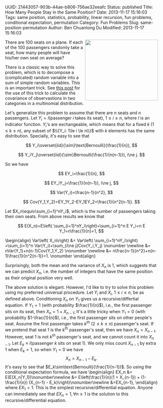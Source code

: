 UUID: 21443057-903b-44ae-b806-756ae32eeafc
Status: published
Title: How Many People Stay in the Same Position?
Date: 2013-11-17 15:16:03
Tags: same position, statistics, probability, linear recursion, fun problems, conditional expectation, permutation
Category: Fun Problems
Slug: same-position-permutation
Author: Ben Chuanlong Du
Modified: 2013-11-17 15:16:03


<img src="http://www.legendu.net/media/people/same.jpg" width="240" height="200" align="right">

There are 100 seats on a plane.
If each of the 100 passengers randomly take a seat,
how many people will have his/her own seat on average?

There is a classic way to solve this problem, 
which is to decompose a (complicated) random variable into a sum of simple random variables.
This is an important trick. 
See [this post](http://www.legendu.net/en/blog/calculate-covariance-between-multinomial-categories-by-hand/) 
for the use of this trick to calculate the covariance 
of observastions in two categories in a multinomial distribution.

Let's generalize this problem to assume that 
there are $n$ seats and $n$ passengers. 
Let $Y_i=I(\text{passenger } i \text{ takes its seat})$, $1\le i \le n$,
where $I$ is an indicator function. 
$Y_i$'s are exchangeable, 
which means that for a fixed $k$ ($1\le k\le n$), 
any subset of $\\{Y_i: 1\le i \le n\\}$ with $k$ elements has the same distribution.
Specially,
it's easy to see that 

$$
Y_i\overset{iid}{\sim}\text{Bernoulli}(\frac{1}{n}),
$$

$$
Y_iY_j\overset{iid}{\sim}Bernoulli(\frac{1}{n(n-1)}), i\ne j.
$$

So we have 

$$
EY_i=\frac{1}{n},
$$

$$
EY_iY_j=\frac{1}{n(n-1)}, i\ne j, 
$$

$$
Var(Y_i)=\frac{n-1}{n^2},
$$

$$
Cov(Y_1,Y_2)=EY_1Y_2-EY_1EY_2=\frac{1}{n^2(n-1)}.
$$

Let $X_n\equiv\sum_{i=1}^nY_i$, 
which is the number of passengers taking their own seats.
From above results we know that

$$
E(X_n)=E\left( \sum_{i=1}^nY_i\right)=\sum_{i=1}^n E Y_i=n E Y_1=n\frac{1}{n}=1,
$$

\begin{align}
Var\left( X_n\right) &= Var\left( \sum_{i=1}^nY_i\right)
                =\sum_{i=1}^n Var(Y_i)+\sum_{i\ne j}Cov(Y_i,Y_j) \nonumber \newline
                     &=  nVar(Y_1)+n(n-1)Cov(Y_1,Y_2) \nonumber \newline
                     &=  n\frac{n-1}{n^2}+n(n-1)\frac{1}{n^2(n-1)}=1. \nonumber
\end{align}

Surprisingly, both the mean and the variance of $X_n$ is 1,
which suggests that we can predict $X_n$,
i.e. the number of integers that have the same position as their
original position very well.

The above solution is elegant. 
However, 
I'd like to try to solve this problem using my preferred universal procedure.
Let $Y_i$ and $X_i$, $1\le i \le n$, be as defined above. 
Conditioning $X_n$ on $Y_1$ gives us a recursive/differtial equation.
If $Y_1=1$ (with probability $\frac{1}{n}$), 
i.e., the first passenger sits on its seat,
then $X_n = 1 + X_{n-1}$;
It's a little tricky when $Y_1=0$ (with probability $1-\frac{1}{n}$),
i.e., the first passenger sits on other people's seat. 
Assume the first passenger takes $k^{th}$ ($2\le k\le n$) passenger's seat.
If we pretend that seat 1 is the $k^{th}$ passenger's seat,
then we have $X_n = X_{n-1}$. 
However, seat 1 is not $k^{th}$ passenger's seat,
and we cannot count it into $X_{n-1}$. 
Let $E_k\equiv I(\text{passenger } k \text{ sits on seat 1})$. 
We only miss count $X_{n-1}$ by extra 1 when $E_k=1$, 
so when $Y_1=0$ we have 
$$
X_n = X_{n-1} - E_k.
$$
It's easy to see that $E_k\sim\text{Bernoulli}(\frac{1}{n-1})$. 
So using the conditional expectation formula, we have
\begin{align}
EX_n &= E(E(X_n|Y_1))\nonumber\newline 
     &= E\left(\frac{1}{n}(1 + X_{n-1}) + (1-\frac{1}{n}) (X_{n-1} - E_k)\right)\nonumber\newline
     &=EX_{n-1},
\end{align}
where $EX_1=1$.
This is the simplest recursive/differential equation. 
Anyone can immediately see that $EX_n=1, \forall n\ge1$ is the solution to this recursive/differential equation.

